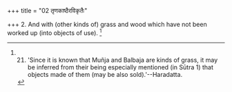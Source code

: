 +++
title = "02 तृणकाष्ठैरविकृतैः"

+++
2. And with (other kinds of) grass and wood which have not been worked up (into objects of use). [^1] 


[^1]:  21. 'Since it is known that Muñja and Balbaja are kinds of grass, it may be inferred from their being especially mentioned (in Sūtra 1) that objects made of them (may be also sold).'--Haradatta.
